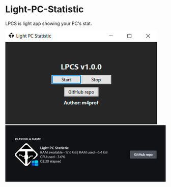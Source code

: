 # Light-PC-Statistic
LPCS is light app showing your PC's stat.

![app_img](https://github.com/m4prof/Light-PC-Statistic/blob/main/README_img/v1.0.0/LPCS_app.png)
![discord_img](https://github.com/m4prof/Light-PC-Statistic/blob/main/README_img/v1.0.0/LPCS_discord.png)
